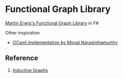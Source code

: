 # Functional Graph Library
[Martin Erwig's Functional Graph Library](https://hackage.haskell.org/package/fgl) in F#

Other inspiration 
- [OCaml implementation by Monal Narasimhamurthy](https://github.com/monal/ocaml-fgl)

## Reference 
1. [Inductive Graphs](https://web.engr.oregonstate.edu/~erwig/papers/InductiveGraphs_JFP01.pdf)
